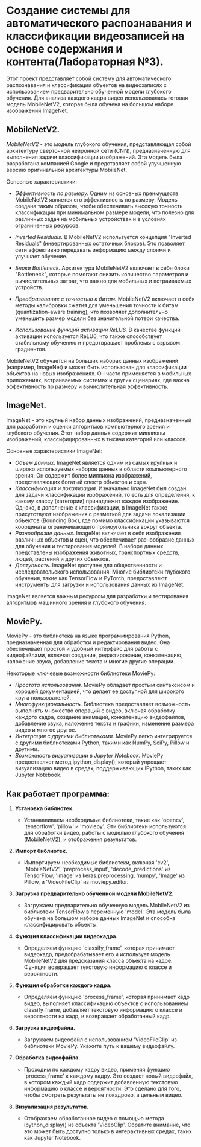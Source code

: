 # Создание системы для автоматического распознавания и классификации видеозаписей на основе содержания и контента(Лабораторная №3).

  Этот проект представляет собой систему для автоматического распознавания и классификации объектов на видеозаписях с использованием предварительно обученной модели глубокого   обучения. Для анализа каждого кадра видео использовалась готовая модель MobileNetV2, которая была обучена на большом наборе изображений ImageNet. 

## MobileNetV2.

*MobileNetV2* - это модель глубокого обучения, представляющая собой архитектуру сверточной нейронной сети (CNN), предназначенную для выполнения задачи классификации изображений. Эта модель была разработана компанией Google и представляет собой улучшенную версию оригинальной архитектуры MobileNet.

Основные характеристики: 

 * *Эффективность по размеру.* Одним из основных преимуществ MobileNetV2 является его эффективность по размеру. Модель создана таким образом, чтобы обеспечивать высокую точность классификации при минимальном размере модели, что полезно для различных задач на мобильных устройствах и в условиях ограниченных ресурсов.

  * *Inverted Residuals.* В MobileNetV2 используется концепция "Inverted Residuals" (инвертированных остаточных блоков). Это позволяет сети эффективно передавать информацию между слоями и улучшает обучение.

  * *Блоки Bottleneck.* Архитектура MobileNetV2 включает в себя блоки "Bottleneck", которые помогают снизить количество параметров и вычислительных затрат, что важно для мобильных и встраиваемых устройств.

  * *Преобразование с точностью к битам.* MobileNetV2 включает в себя методы калибровки сжатия для уменьшения точности к битам (quantization-aware training), что позволяет дополнительно уменьшить размер модели без значительной потери качества.

  * *Использование функций активации ReLU6.* В качестве функций активации используется ReLU6, что также способствует стабильному обучению и предотвращает проблемы с взрывом градиентов.

MobileNetV2 обучается на больших наборах данных изображений (например, ImageNet) и может быть использован для классификации объектов на новых изображениях. Он часто применяется в мобильных приложениях, встраиваемых системах и других сценариях, где важна эффективность по размеру и вычислительная эффективность.

## ImageNet.

ImageNet - это крупный набор данных изображений, предназначенный для разработки и оценки алгоритмов компьютерного зрения и глубокого обучения. Этот набор данных содержит миллионы изображений, классифицированных в тысячи категорий или классов.

Основные характеристики ImageNet:

* *Объем данных.* ImageNet является одним из самых крупных и широко используемых наборов данных в области компьютерного зрения. Он содержит более миллиона изображений, представляющих богатый спектр объектов и сцен.
* *Классификация и локализация.* Изначально ImageNet был создан для задачи классификации изображений, то есть для определения, к какому классу (категории) принадлежит каждое изображение. Однако, в дополнение к классификации, в ImageNet также присутствуют изображения с разметкой для задачи локализации объектов (Bounding Box), где помимо классификации указываются координаты ограничивающего прямоугольника вокруг объекта.
* *Разнообразие данных.* ImageNet включает в себя изображения различных объектов и сцен, что обеспечивает разнообразие данных для обучения и тестирования моделей. В наборе данных представлены изображения животных, транспортных средств, людей, растений и других объектов.
* *Доступность.* ImageNet доступен для общественности и исследовательского использования. Многие библиотеки глубокого обучения, такие как TensorFlow и PyTorch, предоставляют инструменты для загрузки и использования данных из ImageNet.

ImageNet является важным ресурсом для разработки и тестирования алгоритмов машинного зрения и глубокого обучения.

## MoviePy.

MoviePy - это библиотека на языке программирования Python, предназначенная для обработки и редактирования видео. Она обеспечивает простой и удобный интерфейс для работы с видеофайлами, включая создание, редактирование, конкатенацию, наложение звука, добавление текста и многие другие операции.

Некоторые ключевые возможности библиотеки MoviePy:

* *Простота использования.* MoviePy обладает простым синтаксисом и хорошей документацией, что делает ее доступной для широкого круга пользователей.
* *Многофункциональность.* Библиотека предоставляет возможность выполнять множество операций с видео, включая обработку каждого кадра, создание анимаций, конкатенацию видеофайлов, добавление звука, наложение текста и графики, изменение размера видео и многое другое.
* *Интеграция с другими библиотеками.* MoviePy легко интегрируется с другими библиотеками Python, такими как NumPy, SciPy, Pillow и другими.
* *Возможность визуализации в Jupyter Notebook.* MoviePy предоставляет метод ipython_display(), который упрощает визуализацию видео в средах, поддерживающих IPython, таких как Jupyter Notebook.


## Как работает программа:
1. **Установка библиотек.**
    * Устанавливаем необходимые библиотеки, такие как 'opencv', 'tensorflow', 'pillow' и 'moviepy'. Эти библиотеки используются для обработки видео, работы с моделью глубокого обучения (MobileNetV2), и отображения результатов.

2. **Импорт библиотек.**
   * Импортируем необходимые библиотеки, включая 'cv2', 'MobileNetV2', 'preprocess_input', 'decode_predictions' из TensorFlow, 'image' из keras.preprocessing, 'numpy', 'Image' из Pillow, и 'VideoFileClip' из moviepy.editor.

3. **Загрузка предварительно обученной модели MobileNetV2.**
   * Загружаем предварительно обученную модель MobileNetV2 из библиотеки TensorFlow в переменную 'model'. Эта модель была обучена на большом наборе данных ImageNet и способна классифицировать объекты.
  
4. **Функция классификации видеокадра.**
    * Определяем функцию 'classify_frame', которая принимает видеокадр, предобрабатывает его и использует модель MobileNetV2 для предсказания класса объекта на кадре. Функция возвращает текстовую информацию о классе и вероятности.
  
5. **Функция обработки каждого кадра.** 
    * Определяем функцию 'process_frame', которая принимает кадр видео, выполняет классификацию объектов с использованием classify_frame, добавляет текстовую информацию о классе и вероятности на кадр, и возвращает обработанный кадр.
  
6. **Загрузка видеофайла.**
    * Загружаем видеофайл с использованием 'VideoFileClip' из библиотеки MoviePy. Укажите путь к вашему видеофайлу.
  
7. **Обработка видеофайла.**
    * Проходим по каждому кадру видео, применяя функцию 'process_frame' к каждому кадру. Это создаст новый видеофайл, в котором каждый кадр содержит добавленную текстовую информацию о классе и вероятности. Это сделано для того, чтобы смотреть результаты не покадрово, а цельным видео.
  
8. **Визуализация результатов.**
    * Отображаем обработанное видео с помощью метода ipython_display() из объекта 'VideoClip'. Обратите внимание, что это может быть доступно только в интерактивных средах, таких как Jupyter Notebook.



